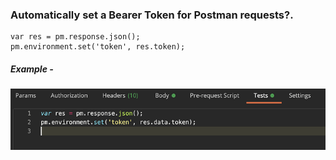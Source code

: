 ### Automatically set a Bearer Token for Postman requests?.
```
var res = pm.response.json();
pm.environment.set('token', res.token);
```
##### Example - 
![alt text](images/postman.png "step 4")